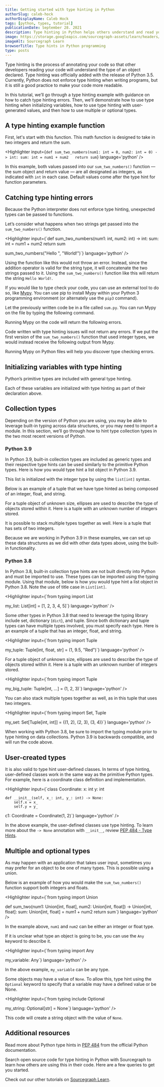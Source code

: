 ```yaml
---
title: Getting started with type hinting in Python
authorSlug: caleb-hock
authorDisplayName: Caleb Hock
tags: [python, types, tutorial]
publicationDate: September 28. 2021
description: Type hinting in Python helps others understand and read your code
image: https://storage.googleapis.com/sourcegraph-assets/learn/headers/sourcegraph-learn-09.png
imageAlt: Sourcegraph Learn
browserTitle: Type hints in Python programming
type: posts
---
```


Type hinting is the process of annotating your code so that other developers reading your code will understand the type of an object declared. Type hinting was officially added with the release of Python 3.5. Currently, Python does not enforce type hinting when writing programs, but it is still a good practice to make your code more readable.

In this tutorial, we’ll go through a type hinting example with guidance on how to catch type hinting errors. Then, we’ll demonstrate how to use type hinting when initializing variables, how to use type hinting with user-generated values, and then how to use multiple or optional types. 

## A type hinting example function

First, let's start with this function. This math function is designed to take in two integers and return the sum.

<Highlighter 
input={`def sum_two_numbers(num1: int = 0, num2: int = 0) -> int:
    sum: int = num1 + num2  
    return sum`}
language='python'
/>

In this example, both values passed into our `sum_two_numbers()` function — the sum object and return value — are all designated as integers, as indicated with `int` in each case. Default values come after the type hint for function parameters.

## Catching type hinting errors

Because the Python interpreter does not enforce type hinting, unexpected types can be passed to functions.

Let’s consider what happens when two strings get passed into the `sum_two_numbers()` function.

<Highlighter
input={`def sum_two_numbers(num1: int, num2: int) -> int:
    sum: int = num1 + num2
    return sum
    
sum_two_numbers("Hello ", "World!")`}
language='python'
/>

Using the function like this would not throw an error. Instead, since the addition operator is valid for the string type, it will concatenate the two strings passed to it. Using the `sum_two_numbers()` function like this will return the string `Hello World!`.

If you would like to type check your code, you can use an external tool to do so, like [Mypy](http://mypy-lang.org/). You can use pip to install Mypy within your Python 3 programming environment (or alternately use the `pip3` command). 

<Highlighter
language='bash'
input='pip install mypy'
/>

Let the previously written code be in a file called `sum.py`. You can run Mypy on the file by typing the following command.

<Highlighter
language='bash'
input='mypy sum.py'
/>

Running Mypy on the code will return the following errors.

<Highlighter
language='bash'
input=
    'sum.py:4: error: Argument 1 to "sum_two_numbers" has incompatible type "str"; expected "int"
sum.py:4: error: Argument 2 to "sum_two_numbers" has incompatible type "str"; expected "int"
Found 2 errors in 1 file (checked 1 source file)'
/>

Code written with type hinting issues will not return any errors. If we put the first version of the `sum_two_numbers()` function that used integer types, we would instead receive the following output from Mypy.

<Highlighter
language='bash'
input='Success: no issues found in 1 source file'
/>

Running Mypy on Python files will help you discover type checking errors.


## Initializing variables with type hinting

Python’s primitive types are included with general type hinting.

<Highlighter
language='python'
input=
    'my_int: int = 9
my_float: float = 2.2
my_string: str = "Hello World!"
my_boolean: bool = False'
/>

Each of these variables are initialized with type hinting as part of their declaration above.

## Collection types

Depending on the version of Python you are using, you may be able to leverage built-in typing across data structures, or you may need to import a module. In this section, we’ll go through how to hint type collection types in the two most recent versions of Python. 

### Python 3.9

In Python 3.9, built-in collection types are included as generic types and their respective type hints can be used similarly to the primitive Python types. Here is how you would type hint a list object in Python 3.9.

<Highlighter
language='python'
input='my_list: list[int] = [1, 2, 3, 4, 5]'
/>

This list is initialized with the integer type by using the `list[int]` syntax.

Below is an example of a tuple that we have type hinted as being composed of an integer, float, and string.

<Highlighter
language='python'
input='my_tuple: tuple[int, float, str] = (1, 9.5, "Red")'
/>

For a tuple object of unknown size, ellipses are used to describe the type of objects stored within it. Here is a tuple with an unknown number of integers stored.

<Highlighter
language='python'
input='my_big_tuple: tuple[int, ...] = (1, 2, 3)'
/>

It is possible to stack multiple types together as well. Here is a tuple that has sets of two integers.

<Highlighter
language='python'
input='my_set: set[tuple[int, int]] = {(1, 2), (2, 3), (3, 4)}'
/>

Because we are working in Python 3.9 in these examples, we can set up these data structures as we did with other data types above, using the built-in functionality.

### Python 3.8

In Python 3.8, built-in collection type hints are not built directly into Python and must be imported to use. These types can be imported using the typing module. Using that module, below is how you would type hint a list object in Python 3.8. Note the use of title case in `List[int]`. 

<Highlighter
input={`from typing import List   
      
my_list: List[int] = [1, 2, 3, 4, 5]`}
language='python'
/>

Some other types in Python 3.8 that need to leverage the typing library include set, dictionary (`dict`), and tuple. Since both dictionary and tuple types can have multiple types involved, you must specify each type. Here is an example of a tuple that has an integer, float, and string.

<Highlighter
input={`from typing import Tuple
 
my_tuple: Tuple[int, float, str] = (1, 9.5, "Red")`}
language='python'
/>

For a tuple object of unknown size, ellipses are used to describe the type of objects stored within it. Here is a tuple with an unknown number of integers stored.

<Highlighter
input={`from typing import Tuple   
     
my_big_tuple: Tuple[int, ...] = (1, 2, 3)`}
language='python'
/>

You can also stack multiple types together as well, as in this tuple that uses two integers.

<Highlighter
input={`from typing import Set, Tuple
 
my_set: Set[Tuple[int, int]] = {(1, 2), (2, 3), (3, 4)}`}
language='python'
/>

When working with Python 3.8, be sure to import the typing module prior to type hinting on data collections. Python 3.9 is backwards compatible, and will run the code above. 
## User-created types
It is also valid to type hint user-defined classes. In terms of type hinting, user-defined classes work in the same way as the primitive Python types. For example, here is a coordinate class definition and implementation.

<Highlighter
input={`class Coordinate:
    x: int
    y: int
  
    def __init__(self, x_: int, y_: int) -> None:
        self.x = x_   
        self.y = y_    
 
c1: Coordinate = Coordinate(1, 2)`}
language='python'
/>

In the above example, the user-defined classes use type hinting. To learn more about the `-> None` annotation with `__init__`, review [PEP 484 - Type Hints](https://www.python.org/dev/peps/pep-0484/). 
## Multiple and optional types
As may happen with an application that takes user input, sometimes you may prefer for an object to be one of many types. This is possible using a union. 

Below is an example of how you would make the `sum_two_numbers()` function support both integers and floats.

<Highlighter
input={`from typing import Union
 
def sum_two(num1: Union[int, float], num2: Union[int, float]) -> Union[int, float]:
    sum: Union[int, float] = num1 + num2
    return sum`}
language='python'
/>

In the example above, `num1` and `num2` can be either an integer or float type. 

If it is unclear what type an object is going to be, you can use the `Any` keyword to describe it.

<Highlighter
input={`from typing import Any
 
my_variable: Any`}
language='python'
/>

In the above example, `my_variable` can be any type.

Some objects may have a value of `None`. To allow this, type hint using the `Optional` keyword to specify that a variable may have a defined value or be None.

<Highlighter
input={`from typing include Optional
 
my_string: Optional[str] = None`}
language='python'
/>

This code will create a string object with the value of `None`.

## Additional resources

Read more about Python type hints in [PEP 484](https://www.python.org/dev/peps/pep-0484/) from the official Python documentation. 

Search open source code for type hinting in Python with Sourcegraph to learn how others are using this in their code. Here are a few queries to get you started.

<SourcegraphSearch query="-> None lang:python" patternType="literal"/>

<SourcegraphSearch query="List[int] = lang:python" patternType="literal"/>

Check out our other tutorials on [Sourcegraph Learn](https://learn.sourcegraph.com).
